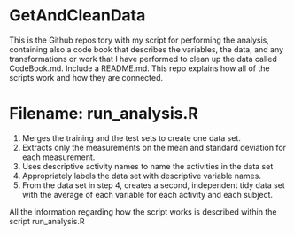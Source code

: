 # GetAndCleanData
This is the Github repository with my script for performing the analysis, containing also a code book that describes the variables, the data, and any transformations or work that I have performed to clean up the data called CodeBook.md. Include a README.md. This repo explains how all of the scripts work and how they are connected. 

# Filename: run_analysis.R
1. Merges the training and the test sets to create one data set.
2. Extracts only the measurements on the mean and standard deviation for each measurement. 
3. Uses descriptive activity names to name the activities in the data set
4. Appropriately labels the data set with descriptive variable names. 
5. From the data set in step 4, creates a second, independent tidy data set with the average of
  each variable for each activity and each subject.

All the information regarding how the script works is described within the script run_analysis.R
